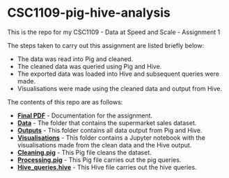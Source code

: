 # CSC1109-pig-hive-analysis

This is the repo for my CSC1109 - Data at Speed and Scale - Assignment 1

The steps taken to carry out this assignment are listed briefly below:

- The data was read into Pig and cleaned.
- The cleaned data was queried using Pig and Hive.
- The exported data was loaded into Hive and subsequent queries were made.
- Visualisations were made using the cleaned data and output from Hive.

The contents of this repo are as follows:

- [**Final PDF**](./path/to/Final_PDF.pdf) - Documentation for the assignment.
- [**Data**](./data) - The folder that contains the supermarket sales dataset.
- [**Outputs**](./outputs) - This folder contains all data output from Pig and Hive.
- [**Visualisations**](./visualisations) - This folder contains a Jupyter notebook with the visualisations made from the clean data and the Hive output.
- [**Cleaning.pig**](./Cleaning.pig) - This Pig file cleans the dataset.
- [**Processing.pig**](./Processing.pig) - This Pig file carries out the pig queries.
- [**Hive_queries.hive**](./Hive_queries.hive) - This Hive file carries out the hive queries.
